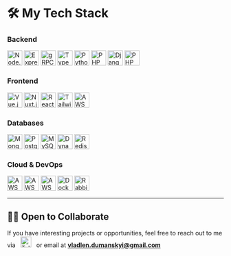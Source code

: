 # 🛠 My Tech Stack

### Backend

<p align="left">

  <img height="35" src="https://img.shields.io/badge/Node.js-207f34?style=for-the-badge&logo=node.js&logoColor=white" alt="Node.js" />
  <img height="35" src="https://img.shields.io/badge/Express-0e9c2c?style=for-the-badge&logo=express&logoColor=white" alt="Express" />
  <img height="35" src="https://img.shields.io/badge/gRPC-4285F4?style=for-the-badge&logo=google&logoColor=white" alt="gRPC" />
  <img height="35" src="https://img.shields.io/badge/TypeScript-007ACC?style=for-the-badge&logo=typescript&logoColor=white" alt="TypeScript" />
  <img height="35" src="https://img.shields.io/badge/Python-3776AB?style=for-the-badge&logo=python&logoColor=white" alt="Python" />
  <img height="35" src="https://img.shields.io/badge/PHP-777BB4?style=for-the-badge&logo=php&logoColor=white" alt="PHP" />
  <img height="35" src="https://img.shields.io/badge/Django-092E20?style=for-the-badge&logo=django&logoColor=white" alt="Django" />
  <img height="35" src="https://img.shields.io/badge/PHP-777BB4?style=for-the-badge&logo=php&logoColor=white" alt="PHP" />
</p>

### Frontend
<p align="left">
  <img height="35" src="https://img.shields.io/badge/Vue.js-4FC08D?style=for-the-badge&logo=vue.js&logoColor=white" alt="Vue.js" />
  <img height="35" src="https://img.shields.io/badge/Nuxt.js-00C58E?style=for-the-badge&logo=nuxt.js&logoColor=white" alt="Nuxt.js" />
  <img height="35" src="https://img.shields.io/badge/React-02b2c3?style=for-the-badge&logo=react&logoColor=white" alt="React" />
  <img height="35" src="https://img.shields.io/badge/Tailwind_CSS-10a79f?style=for-the-badge&logo=tailwind-css&logoColor=white" alt="TailwindCSS" />
  <img height="35" src="https://img.shields.io/badge/AWS%20Lambda-FF9900?style=for-the-badge&logo=aws-lambda&logoColor=white" alt="AWS Lambda" />
</p>

### Databases
<p align="left">
  <img height="35" src="https://img.shields.io/badge/MongoDB-47A248?style=for-the-badge&logo=mongodb&logoColor=white" alt="MongoDB" />
  <img height="35" src="https://img.shields.io/badge/PostgreSQL-336791?style=for-the-badge&logo=postgresql&logoColor=white" alt="PostgreSQL" />
  <img height="35" src="https://img.shields.io/badge/MySQL-4479A1?style=for-the-badge&logo=mysql&logoColor=white" alt="MySQL" />
  <img height="35" src="https://img.shields.io/badge/DynamoDB-4053D6?style=for-the-badge&logo=amazon-dynamodb&logoColor=white" alt="DynamoDB" />
  <img height="35" src="https://img.shields.io/badge/Redis-DC382D?style=for-the-badge&logo=redis&logoColor=white" alt="Redis" />
</p>

### Cloud & DevOps
<p align="left">
  <img height="35" src="https://img.shields.io/badge/AWS-232F3E?style=for-the-badge&logo=amazon-aws&logoColor=white" alt="AWS" />
  <img height="35" src="https://img.shields.io/badge/AWS%20API%20Gateway-FF4F8B?style=for-the-badge&logo=amazon-api-gateway&logoColor=white" alt="AWS API Gateway" />
  <img height="35" src="https://img.shields.io/badge/AWS%20Amplify-FF9900?style=for-the-badge&logo=aws-amplify&logoColor=white" alt="AWS Amplify" />
  <img height="35" src="https://img.shields.io/badge/Docker-2496ED?style=for-the-badge&logo=docker&logoColor=white" alt="Docker" />
  <img height="35" src="https://img.shields.io/badge/RabbitMQ-FF6600?style=for-the-badge&logo=rabbitmq&logoColor=white" alt="RabbitMQ" />
</p>

---

## 🧑‍💻 Open to Collaborate
If you have interesting projects or opportunities, feel free to reach out to me via &nbsp;
<a target="_blank" href="https://t.me/SoVladlen13"><span><img src="https://upload.wikimedia.org/wikipedia/commons/8/82/Telegram_logo.svg" alt="Telegram" width="25" height="25" /></span></a> &nbsp;
or email at **vladlen.dumanskyi@gmail.com**
